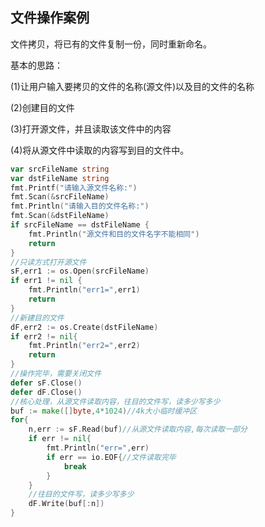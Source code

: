 ## **文件操作案例**

文件拷贝，将已有的文件复制一份，同时重新命名。

基本的思路：

\(1\)让用户输入要拷贝的文件的名称\(源文件\)以及目的文件的名称

\(2\)创建目的文件

\(3\)打开源文件，并且读取该文件中的内容

\(4\)将从源文件中读取的内容写到目的文件中。

```go
var srcFileName string
var dstFileName string
fmt.Printf("请输入源文件名称:")
fmt.Scan(&srcFileName)
fmt.Println("请输入目的文件名称:")
fmt.Scan(&dstFileName)
if srcFileName == dstFileName {
    fmt.Println("源文件和目的文件名字不能相同")
    return
}
//只读方式打开源文件
sF,err1 := os.Open(srcFileName)
if err1 != nil {
    fmt.Println("err1=",err1)
    return
}
//新建目的文件
dF,err2 := os.Create(dstFileName)
if err2 != nil{
    fmt.Println("err2=",err2)
    return
}
//操作完毕，需要关闭文件
defer sF.Close()
defer dF.Close()
//核心处理，从源文件读取内容，往目的文件写，读多少写多少
buf := make([]byte,4*1024)//4k大小临时缓冲区
for{
    n,err := sF.Read(buf)//从源文件读取内容,每次读取一部分
    if err != nil{
        fmt.Println("err=",err)
        if err == io.EOF{//文件读取完毕
            break
        }
    }
    //往目的文件写，读多少写多少
    dF.Write(buf[:n])
}
```



